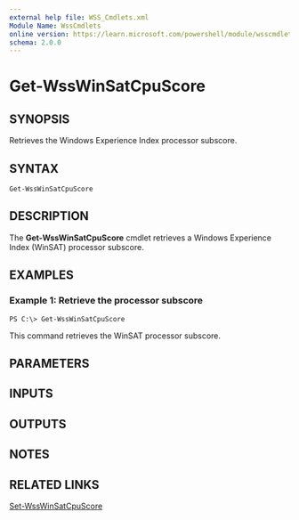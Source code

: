 ```yaml
---
external help file: WSS_Cmdlets.xml
Module Name: WssCmdlets
online version: https://learn.microsoft.com/powershell/module/wsscmdlets/get-wsswinsatcpuscore?view=windowsserver2012-ps&wt.mc_id=ps-gethelp
schema: 2.0.0
---
```


# Get-WssWinSatCpuScore

## SYNOPSIS
Retrieves the Windows Experience Index processor subscore.

## SYNTAX

```
Get-WssWinSatCpuScore
```

## DESCRIPTION
The **Get-WssWinSatCpuScore** cmdlet retrieves a Windows Experience Index (WinSAT) processor subscore.

## EXAMPLES

### Example 1: Retrieve the processor subscore
```
PS C:\> Get-WssWinSatCpuScore
```

This command retrieves the WinSAT processor subscore.

## PARAMETERS

## INPUTS

## OUTPUTS

## NOTES

## RELATED LINKS

[Set-WssWinSatCpuScore](./Set-WssWinSatCpuScore.md)

